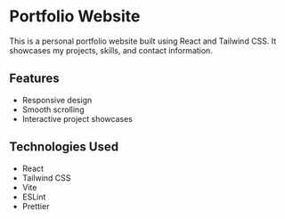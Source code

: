 # Portfolio Website

This is a personal portfolio website built using React and Tailwind CSS. It showcases my projects, skills, and contact information.

## Features

- Responsive design
- Smooth scrolling
- Interactive project showcases

## Technologies Used

- React
- Tailwind CSS
- Vite
- ESLint
- Prettier
